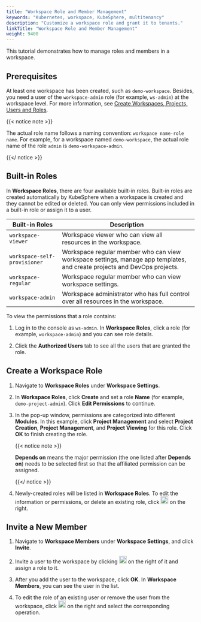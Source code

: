 ```yaml
---
title: "Workspace Role and Member Management"
keywords: "Kubernetes, workspace, KubeSphere, multitenancy"
description: "Customize a workspace role and grant it to tenants."
linkTitle: "Workspace Role and Member Management"
weight: 9400
---
```


This tutorial demonstrates how to manage roles and members in a workspace.

## Prerequisites

At least one workspace has been created, such as `demo-workspace`. Besides, you need a user of the `workspace-admin` role (for example, `ws-admin`) at the workspace level. For more information, see [Create Workspaces, Projects, Users and Roles](../../quick-start/create-workspace-and-project/).

{{< notice note >}} 

The actual role name follows a naming convention: `workspace name-role name`. For example, for a workspace named `demo-workspace`, the actual role name of the role `admin` is `demo-workspace-admin`.

{{</ notice >}} 

## Built-in Roles

In **Workspace Roles**, there are four available built-in roles. Built-in roles are created automatically by KubeSphere when a workspace is created and they cannot be edited or deleted. You can only view permissions included in a built-in role or assign it to a user.

| Built-in Roles     | Description                                                  |
| ------------------ | ------------------------------------------------------------ |
| `workspace-viewer` | Workspace viewer who can view all resources in the workspace. |
| `workspace-self-provisioner`   | Workspace regular member who can view workspace settings, manage app templates, and create projects and DevOps projects. |
| `workspace-regular` | Workspace regular member who can view workspace settings. |
| `workspace-admin`   | Workspace administrator who has full control over all resources in the workspace. |

To view the permissions that a role contains:

1. Log in to the console as `ws-admin`. In **Workspace Roles**, click a role (for example, `workspace-admin`) and you can see role details.

2. Click the **Authorized Users** tab to see all the users that are granted the role.

## Create a Workspace Role

1. Navigate to **Workspace Roles** under **Workspace Settings**.

2. In **Workspace Roles**, click **Create** and set a role **Name** (for example, `demo-project-admin`). Click **Edit Permissions** to continue.

3. In the pop-up window, permissions are categorized into different **Modules**. In this example, click **Project Management** and select **Project Creation**, **Project Management**, and **Project Viewing** for this role. Click **OK** to finish creating the role.

   {{< notice note >}} 

   **Depends on** means the major permission (the one listed after **Depends on**) needs to be selected first so that the affiliated permission can be assigned.

   {{</ notice >}} 

4. Newly-created roles will be listed in **Workspace Roles**. To edit the information or permissions, or delete an existing role, click <img src="/images/docs/v3.3/workspace-administration/role-and-member-management/three-dots.png" height="20px"> on the right.

## Invite a New Member

1. Navigate to **Workspace Members** under **Workspace Settings**, and click **Invite**.
2. Invite a user to the workspace by clicking <img src="/images/docs/v3.3/workspace-administration/role-and-member-management/add.png" height="20px"> on the right of it and assign a role to it.

3. After you add the user to the workspace, click **OK**. In **Workspace Members**, you can see the user in the list.

4. To edit the role of an existing user or remove the user from the workspace, click <img src="/images/docs/v3.3/workspace-administration/role-and-member-management/three-dots.png" height="20px"> on the right and select the corresponding operation.